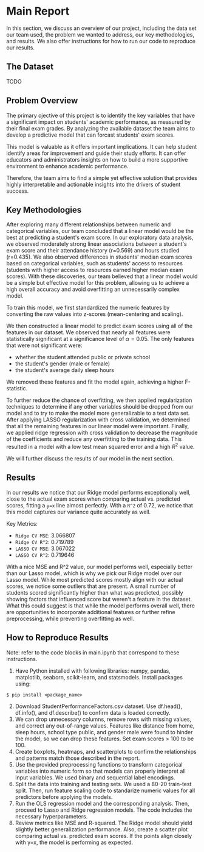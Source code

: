 # Main Report

In this section, we discuss an overview of our project, including the data set our team used, the problem we wanted to address, our key methodologies, and results.
We also offer instructions for how to run our code to reproduce our results.

## The Dataset

TODO

## Problem Overview

The primary ojective of this project is to identify the key variables that have a significant impact on students' academic performance, as measured by their final exam grades. By analyzing the available dataset the team aims to develop a predictive model that can forcast students' exam scores.

This model is valuable as it offers important implications. It can help student identify areas for improvement and guide their study efforts. It can offer educators and administrators insights on how to build a more supportive environment to enhance academic performance.

Therefore, the team aims to find a simple yet effective solution that provides highly interpretable and actionable insights into the drivers of student success. 

## Key Methodologies

After exploring many different relationships between numeric and categorical variables, our team concluded that a linear model would be the best at predicting a student's exam score.
In our exploratory data analysis, we observed moderately strong linear associations between a student's exam score and their attendance history (r=0.569) and hours studied (r=0.435).
We also observed differences in students' median exam scores based on categorical variables, such as students' access to resources (students with higher access to resources earned higher median exam scores).
With these discoveries, our team believed that a linear model would be a simple but effective model for this problem, allowing us to achieve a high overall accuracy and avoid overfitting an unnecessarily complex model.

To train this model, we first standardized the numeric features by converting the raw values into z-scores (mean-centering and scaling).

We then constructed a linear model to predict exam scores using all of the features in our dataset.
We observed that nearly all features were statistically significant at a significance level of $\alpha = 0.05$.
The only features that were not significant were:

* whether the student attended public or private school
* the student's gender (male or female)
* the student's average daily sleep hours

We removed these features and fit the model again, achieving a higher F-statistic.

To further reduce the chance of overfitting, we then applied regularization techniques to determine if any other variables should be dropped from our model and to try to make the model more generalizable to a test data set.
After applying LASSO regularization with cross validation, we determined that all the remaining features in our linear model were important.
Finally, we applied ridge regression with cross validation to decrease the magnitude of the coefficients and reduce any overfitting to the training data.
This resulted in a model with a low test mean squared error and a high $R^2$ value.

We will further discuss the results of our model in the next section.

## Results

In our results we notice that our Ridge model performs exceptionally well, close to the actual exam scores when comparing actual vs. predicted scores, fitting a `y=x` line almost perfectly. With a `R^2` of 0.72, we notice that this model captures our variance quite accurately as well.

Key Metrics:
* `Ridge CV MSE`: 3.066807
* `Ridge CV R^2`: 0.719789
* `LASSO CV MSE`: 3.067022
* `LASSO CV R^2`: 0.719646

With a nice MSE and R^2 value, our model performs well, especially better than our Lasso model, which is why we pick our Ridge model over our Lasso model. While most predicted scores mostly align with our actual scores, we notice some outliers that are present. A small number of students scored significantly higher than what was predicted, possibly showing factors that influenced score but weren't a feature in the dataset. What this could suggest is that while the model performs overall well, there are opportunities to incorporate additional features or further refine preprocessing, while preventing overfitting as well.

## How to Reproduce Results

Note: refer to the code blocks in main.ipynb that correspond to these instructions.

1. Have Python installed with following libraries: numpy, pandas, matplotlib, seaborn, scikit-learn, and statsmodels. Install packages using:
```
$ pip install <package_name>
```
2. Download StudentPerformanceFactors.csv dataset. Use df.head(), df.info(), and df.describe() to confirm data is loaded correctly.
3. We can drop unnecessary columns, remove rows with missing values, and correct any out-of-range values. Features like distance from home, sleep hours, school type public, and gender male were found to hinder the model, so we can drop these features. Set exam scores > 100 to be 100.
4. Create boxplots, heatmaps, and scatterplots to confirm the relationships and patterns match those described in the report.
5. Use the provided preprocessing functions to transform categorical variables into numeric form so that models can properly interpret all input variables. We used binary and sequential label encodings.
6. Split the data into training and testing sets. We used a 80-20 train-test split. Then, run feature scaling code to standarize numeric values for all predictors before applying the models.
7. Run the OLS regression model and the corresponding analysis. Then, proceed to Lasso and Ridge regression models. The code includes the necessary hyperparameters.
8. Review metrics like MSE and R-squared. The Ridge model should yield slightly better generalization performance. Also, create a scatter plot comparing actual vs. predicted exam scores. If the points align closely with y=x, the model is performing as expected.

